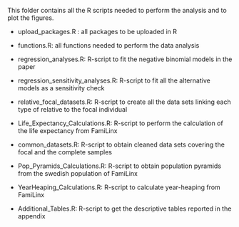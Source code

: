 This folder contains all the R scripts needed to perform the analysis and to plot the figures.

- upload_packages.R : all packages to be uploaded in R
  
- functions.R: all functions needed to perform the data analysis
  
- regression_analyses.R: R-script to fit the negative binomial models in the paper
  
- regression_sensitivity_analyses.R: R-script to fit all the alternative models as a sensitivity check
  
- relative_focal_datasets.R: R-script to create all the data sets linking each type of relative to the focal individual
  
- Life_Expectancy_Calculations.R: R-script to perform the calculation of the life expectancy from FamiLinx

- common_datasets.R: R-script to obtain cleaned data sets covering the focal and the complete samples

- Pop_Pyramids_Calculations.R: R-script to obtain population pyramids from the swedish population of FamiLinx

- YearHeaping_Calculations.R: R-script to calculate year-heaping from FamiLinx

- Additional_Tables.R: R-script to get the descriptive tables reported in the appendix
